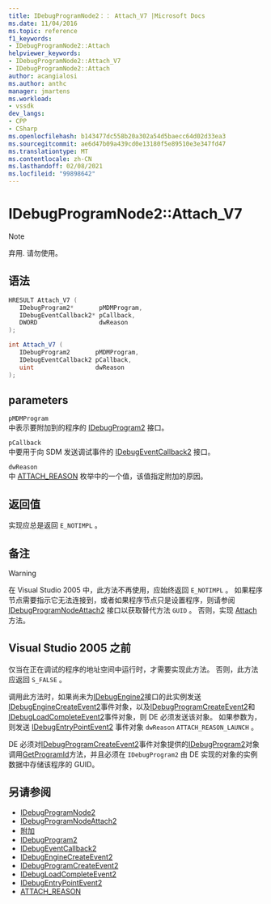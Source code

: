 ```yaml
---
title: IDebugProgramNode2：： Attach_V7 |Microsoft Docs
ms.date: 11/04/2016
ms.topic: reference
f1_keywords:
- IDebugProgramNode2::Attach
helpviewer_keywords:
- IDebugProgramNode2::Attach_V7
- IDebugProgramNode2::Attach
author: acangialosi
ms.author: anthc
manager: jmartens
ms.workload:
- vssdk
dev_langs:
- CPP
- CSharp
ms.openlocfilehash: b143477dc558b20a302a54d5baecc64d02d33ea3
ms.sourcegitcommit: ae6d47b09a439cd0e13180f5e89510e3e347fd47
ms.translationtype: MT
ms.contentlocale: zh-CN
ms.lasthandoff: 02/08/2021
ms.locfileid: "99898642"
---
```

# <a name="idebugprogramnode2attach_v7"></a>IDebugProgramNode2::Attach_V7

> [!Note]
> 弃用. 请勿使用。

## <a name="syntax"></a>语法

```cpp
HRESULT Attach_V7 (
   IDebugProgram2*       pMDMProgram,
   IDebugEventCallback2* pCallback,
   DWORD                 dwReason
);
```

```csharp
int Attach_V7 (
   IDebugProgram2       pMDMProgram,
   IDebugEventCallback2 pCallback,
   uint                 dwReason
);
```

## <a name="parameters"></a>parameters

`pMDMProgram`\
中表示要附加到的程序的 [IDebugProgram2](../../../extensibility/debugger/reference/idebugprogram2.md) 接口。

`pCallback`\
中要用于向 SDM 发送调试事件的 [IDebugEventCallback2](../../../extensibility/debugger/reference/idebugeventcallback2.md) 接口。

`dwReason`\
中 [ATTACH_REASON](../../../extensibility/debugger/reference/attach-reason.md) 枚举中的一个值，该值指定附加的原因。

## <a name="return-value"></a>返回值

实现应总是返回 `E_NOTIMPL` 。

## <a name="remarks"></a>备注

> [!WARNING]
> 在 Visual Studio 2005 中，此方法不再使用，应始终返回 `E_NOTIMPL` 。 如果程序节点需要指示它无法连接到，或者如果程序节点只是设置程序，则请参阅 [IDebugProgramNodeAttach2](../../../extensibility/debugger/reference/idebugprogramnodeattach2.md) 接口以获取替代方法 `GUID` 。 否则，实现 [Attach](../../../extensibility/debugger/reference/idebugengine2-attach.md) 方法。

## <a name="prior-to-visual-studio-2005"></a>Visual Studio 2005 之前

仅当在正在调试的程序的地址空间中运行时，才需要实现此方法。 否则，此方法应返回 `S_FALSE` 。

调用此方法时，如果尚未为[IDebugEngine2](../../../extensibility/debugger/reference/idebugengine2.md)接口的此实例发送[IDebugEngineCreateEvent2](../../../extensibility/debugger/reference/idebugenginecreateevent2.md)事件对象，以及[IDebugProgramCreateEvent2](../../../extensibility/debugger/reference/idebugprogramcreateevent2.md)和[IDebugLoadCompleteEvent2](../../../extensibility/debugger/reference/idebugloadcompleteevent2.md)事件对象，则 DE 必须发送该对象。 如果参数为，则发送 [IDebugEntryPointEvent2](../../../extensibility/debugger/reference/idebugentrypointevent2.md) 事件对象 `dwReason` `ATTACH_REASON_LAUNCH` 。

DE 必须对[IDebugProgramCreateEvent2](../../../extensibility/debugger/reference/idebugprogramcreateevent2.md)事件对象提供的[IDebugProgram2](../../../extensibility/debugger/reference/idebugprogram2.md)对象调用[GetProgramId](../../../extensibility/debugger/reference/idebugprogram2-getprogramid.md)方法，并且必须在 `IDebugProgram2` 由 DE 实现的对象的实例数据中存储该程序的 GUID。

## <a name="see-also"></a>另请参阅

- [IDebugProgramNode2](../../../extensibility/debugger/reference/idebugprogramnode2.md)
- [IDebugProgramNodeAttach2](../../../extensibility/debugger/reference/idebugprogramnodeattach2.md)
- [附加](../../../extensibility/debugger/reference/idebugengine2-attach.md)
- [IDebugProgram2](../../../extensibility/debugger/reference/idebugprogram2.md)
- [IDebugEventCallback2](../../../extensibility/debugger/reference/idebugeventcallback2.md)
- [IDebugEngineCreateEvent2](../../../extensibility/debugger/reference/idebugenginecreateevent2.md)
- [IDebugProgramCreateEvent2](../../../extensibility/debugger/reference/idebugprogramcreateevent2.md)
- [IDebugLoadCompleteEvent2](../../../extensibility/debugger/reference/idebugloadcompleteevent2.md)
- [IDebugEntryPointEvent2](../../../extensibility/debugger/reference/idebugentrypointevent2.md)
- [ATTACH_REASON](../../../extensibility/debugger/reference/attach-reason.md)
